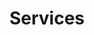 ---
title: Services
linkTitle: Services
description: We would like to provide an overview of the services we offer.
cascade:
  type: docs
menu:
  main:
    weight: 10
    name: Services
    pre: '<i class="fa-solid fa-bag-shopping"></i>'
---